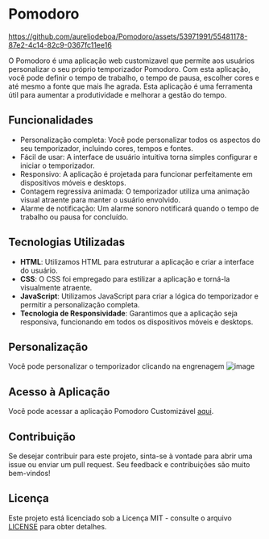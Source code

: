 
# Pomodoro

https://github.com/aureliodeboa/Pomodoro/assets/53971991/55481178-87e2-4c14-82c9-0367fc11ee16


O Pomodoro é uma aplicação web customizavel que permite aos usuários personalizar o seu próprio temporizador Pomodoro. Com esta aplicação, você pode definir o tempo de trabalho, o tempo de pausa, escolher cores e até mesmo a fonte que mais lhe agrada. Esta aplicação é uma ferramenta útil para aumentar a produtividade e melhorar a gestão do tempo.

## Funcionalidades

- Personalização completa: Você pode personalizar todos os aspectos do seu temporizador, incluindo cores, tempos e fontes.
- Fácil de usar: A interface de usuário intuitiva torna simples configurar e iniciar o temporizador.
- Responsivo: A aplicação é projetada para funcionar perfeitamente em dispositivos móveis e desktops.
- Contagem regressiva animada: O temporizador utiliza uma animação visual atraente para manter o usuário envolvido.
- Alarme de notificação: Um alarme sonoro notificará quando o tempo de trabalho ou pausa for concluído.

## Tecnologias Utilizadas

- **HTML**: Utilizamos HTML para estruturar a aplicação e criar a interface do usuário.
- **CSS**: O CSS foi empregado para estilizar a aplicação e torná-la visualmente atraente.
- **JavaScript**: Utilizamos JavaScript para criar a lógica do temporizador e permitir a personalização completa.
- **Tecnologia de Responsividade**: Garantimos que a aplicação seja responsiva, funcionando em todos os dispositivos móveis e desktops.

## Personalização

Você pode personalizar o temporizador clicando na engrenagem
![image](https://github.com/aureliodeboa/Pomodoro/assets/53971991/bc568acf-e5ed-42a6-bfeb-a9fdac8b21cd)

## Acesso à Aplicação

Você pode acessar a aplicação Pomodoro Customizável [aqui](https://silver-chebakia-3fd8cb.netlify.app/).

## Contribuição

Se desejar contribuir para este projeto, sinta-se à vontade para abrir uma issue ou enviar um pull request. Seu feedback e contribuições são muito bem-vindos!

## Licença

Este projeto está licenciado sob a Licença MIT - consulte o arquivo [LICENSE](LICENSE) para obter detalhes.

